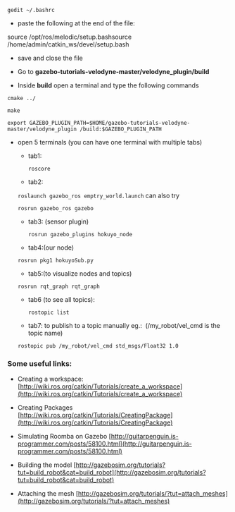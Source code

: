 ```gedit ~/.bashrc```

- paste the following at the end of the file:

source /opt/ros/melodic/setup.bashsource /home/admin/catkin_ws/devel/setup.bash

- save and close the file

- Go to **gazebo-tutorials-velodyne-master/velodyne_plugin/build**

- Inside **build** open a terminal and type the following commands

```
cmake ../

make

export GAZEBO_PLUGIN_PATH=$HOME/gazebo-tutorials-velodyne-master/velodyne_plugin /build:$GAZEBO_PLUGIN_PATH

```

- open 5 terminals (you can have one terminal with multiple tabs)

  - tab1:
  
    ```roscore```
    
  - tab2:  
  
   ```roslaunch gazebo_ros emptry_world.launch```
    can also try
    
    ```rosrun gazebo_ros gazebo```

  - tab3: (sensor plugin)
  
    ```rosrun gazebo_plugins hokuyo_node```

  - tab4:(our node)
  
  ```rosrun pkg1 hokuyoSub.py```

  - tab5:(to visualize nodes and topics)

   ```rosrun rqt_graph rqt_graph```

  - tab6 (to see all topics):

    ```rostopic list```

  - tab7: to publish to a topic manually eg.:  (/my_robot/vel_cmd is the topic name)

   ```rostopic pub /my_robot/vel_cmd std_msgs/Float32 1.0```

### Some useful links:

- Creating a workspace:
[http://wiki.ros.org/catkin/Tutorials/create_a_workspace](http://wiki.ros.org/catkin/Tutorials/create_a_workspace)

- Creating Packages
[http://wiki.ros.org/catkin/Tutorials/CreatingPackage](http://wiki.ros.org/catkin/Tutorials/CreatingPackage)

- Simulating Roomba on Gazebo
[http://guitarpenguin.is-programmer.com/posts/58100.html](http://guitarpenguin.is-programmer.com/posts/58100.html)

- Building the model
[http://gazebosim.org/tutorials?tut=build_robot&cat=build_robot](http://gazebosim.org/tutorials?tut=build_robot&cat=build_robot)

- Attaching the mesh
[http://gazebosim.org/tutorials/?tut=attach_meshes](http://gazebosim.org/tutorials/?tut=attach_meshes)
